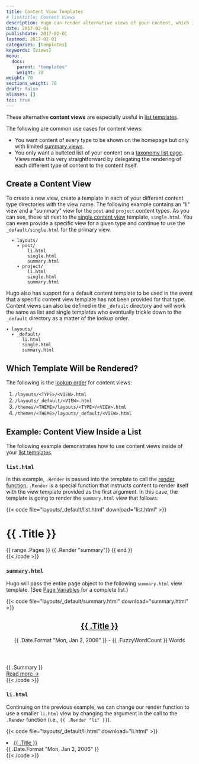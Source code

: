 ```yaml
---
title: Content View Templates
# linktitle: Content Views
description: Hugo can render alternative views of your content, which is especially useful in list and summary views.
date: 2017-02-01
publishdate: 2017-02-01
lastmod: 2017-02-01
categories: [templates]
keywords: [views]
menu:
  docs:
    parent: "templates"
    weight: 70
weight: 70
sections_weight: 70
draft: false
aliases: []
toc: true
---
```


These alternative **content views** are especially useful in [list templates][lists].

The following are common use cases for content views:

* You want content of every type to be shown on the homepage but only with limited [summary views][summaries].
* You only want a bulleted list of your content on a [taxonomy list page][taxonomylists]. Views make this very straightforward by delegating the rendering of each different type of content to the content itself.

## Create a Content View

To create a new view, create a template in each of your different content type directories with the view name. The following example contains an "li" view and a "summary" view for the `post` and `project` content types. As you can see, these sit next to the [single content view][single] template, `single.html`. You can even provide a specific view for a given type and continue to use the `_default/single.html` for the primary view.

```
  ▾ layouts/
    ▾ post/
        li.html
        single.html
        summary.html
    ▾ project/
        li.html
        single.html
        summary.html
```

Hugo also has support for a default content template to be used in the event that a specific content view template has not been provided for that type. Content views can also be defined in the `_default` directory and will work the same as list and single templates who eventually trickle down to the `_default` directory as a matter of the lookup order.


```
▾ layouts/
  ▾ _default/
      li.html
      single.html
      summary.html
```

## Which Template Will be Rendered?

The following is the [lookup order][lookup] for content views:

1. `/layouts/<TYPE>/<VIEW>.html`
2. `/layouts/_default/<VIEW>.html`
3. `/themes/<THEME>/layouts/<TYPE>/<VIEW>.html`
4. `/themes/<THEME>/layouts/_default/<VIEW>.html`

## Example: Content View Inside a List

The following example demonstrates how to use content views inside of your [list templates][lists].

### `list.html`

In this example, `.Render` is passed into the template to call the [render function][render]. `.Render` is a special function that instructs content to render itself with the view template provided as the first argument. In this case, the template is going to render the `summary.html` view that follows:

{{< code file="layouts/_default/list.html" download="list.html" >}}
<main id="main">
  <div>
  <h1 id="title">{{ .Title }}</h1>
  {{ range .Pages }}
    {{ .Render "summary"}}
  {{ end }}
  </div>
</main>
{{< /code >}}

### `summary.html`

Hugo will pass the entire page object to the following `summary.html` view template. (See [Page Variables][pagevars] for a complete list.)

{{< code file="layouts/_default/summary.html" download="summary.html" >}}
<article class="post">
  <header>
    <h2><a href='{{ .Permalink }}'> {{ .Title }}</a> </h2>
    <div class="post-meta">{{ .Date.Format "Mon, Jan 2, 2006" }} - {{ .FuzzyWordCount }} Words </div>
  </header>
  {{ .Summary }}
  <footer>
  <a href='{{ .Permalink }}'><nobr>Read more →</nobr></a>
  </footer>
</article>
{{< /code >}}

### `li.html`

Continuing on the previous example, we can change our render function to use a smaller `li.html` view by changing the argument in the call to the `.Render` function (i.e., `{{ .Render "li" }}`).

{{< code file="layouts/_default/li.html" download="li.html" >}}
<li>
  <a href="{{ .Permalink }}">{{ .Title }}</a>
  <div class="meta">{{ .Date.Format "Mon, Jan 2, 2006" }}</div>
</li>
{{< /code >}}

[lists]: /templates/lists/
[lookup]: /templates/lookup-order/
[pagevars]: /variables/page/
[render]: /objects/page/render/
[single]: /templates/single-page-templates/
[spf]: http://spf13.com
[spfsourceli]: https://github.com/spf13/spf13.com/blob/master/layouts/_default/li.html
[spfsourcesection]: https://github.com/spf13/spf13.com/blob/master/layouts/_default/section.html
[spfsourcesummary]: https://github.com/spf13/spf13.com/blob/master/layouts/_default/summary.html
[summaries]: /content-management/summaries/
[taxonomylists]: /templates/taxonomy-templates/
